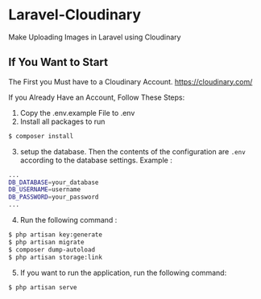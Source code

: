 # Laravel-Cloudinary
Make Uploading Images in Laravel using Cloudinary

## If You Want to Start

The First you Must have to a Cloudinary Account.
https://cloudinary.com/

If you Already Have an Account, Follow These Steps:

1. Copy the .env.example File to .env
2. Install all packages to run

```sh
$ composer install
```

3. setup the database. Then the contents of the configuration are `.env` according to the database settings. Example :

```sh
...
DB_DATABASE=your_database
DB_USERNAME=username
DB_PASSWORD=your_password
...
```

4. Run the following command :

```sh
$ php artisan key:generate
$ php artisan migrate
$ composer dump-autoload
$ php artisan storage:link
```

5. If you want to run the application, run the following command:

```sh
$ php artisan serve
```
